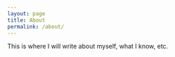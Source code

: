 ```yaml
---
layout: page
title: About
permalink: /about/
---
```


This is where I will write about myself, what I know, etc.
